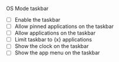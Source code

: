 OS Mode taskbar

- [ ] Enable the taskbar
- [ ] Allow pinned applications on the taskbar
- [ ] Allow applications on the taskbar
- [ ] Limit taskbar to {x} applications
- [ ] Show the clock on the taskbar
- [ ] Show the app menu on the taskbar
